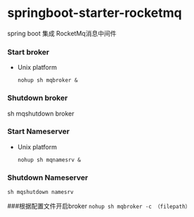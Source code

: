 # springboot-starter-rocketmq
spring boot 集成 RocketMq消息中间件

### Start broker
* Unix platform

  `nohup sh mqbroker &`

### Shutdown broker
  sh mqshutdown broker

### Start Nameserver
* Unix platform

  `nohup sh mqnamesrv &`

### Shutdown Nameserver
    sh mqshutdown namesrv

###根据配置文件开启broker
`nohup sh mqbroker -c （filepath）`

